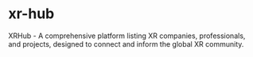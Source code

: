 # xr-hub
XRHub - A comprehensive platform listing XR companies, professionals, and projects, designed to connect and inform the global XR community.
